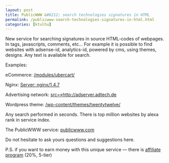 ```yaml
---
layout: post
title: PublicWWW &#8212; search technologies signatures in HTML
permalink: /publicwww-search-technologies-signatures-in-html.html
categories: [ktulhu]
---
```



		
New service for searching signatures in source HTML-codes of webpages. In tags, javascripts, comments, etc&#8230; For example it is possible to find websites with adsense-id, analytics-id, powered by cms, using themes, designs. Any text is available for search.


Examples:


eCommerce: <a rel="nofollow" href="https://publicwww.com/itemname-01296405/ch-webdeveloper/websites/%2Fmodules%2Fubercart%2F/" target="_blank">/modules/ubercart/</a>

Nginx: <a rel="nofollow" href="https://publicwww.com/itemname-01296405/ch-webdeveloper/websites/Server%3A+nginx%2F1.4.7/" target="_blank">Server: nginx/1.4.7</a>

Advertising network: <a rel="nofollow" href="https://publicwww.com/itemname-01296405/ch-webdeveloper/websites/src%3D%22http%3A%2F%2Fadserver.adtech.de/" target="_blank">src=&#187;http://adserver.adtech.de</a>

Wordpress theme: <a rel="nofollow" href="https://publicwww.com/itemname-01296405/ch-webdeveloper/websites/%2Fwp-content%2Fthemes%2Ftwentytwelve%2F/" target="_blank">/wp-content/themes/twentytwelve/</a>


Any search performed in seconds. There is top million websites by alexa rank in service index.


The PublicWWW service: <a rel="nofollow" href="https://publicwww.com/itemname-01296405/ch-webdeveloper/" target="_blank">publicwww.com</a>


Do not hesitate to ask yours questions and suggestions here.


P.S. if you want to earn money with this unique service &#8212; there is <a rel="nofollow" href="https://itemname.com/itemname-01296405/ch-webdeveloper/" target="_blank">affiliate program</a> (20%, 5-tier)

			